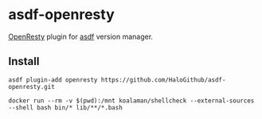 asdf-openresty
==============

[OpenResty](https://openresty.org/en/) plugin for [asdf](https://github.com/asdf-vm/asdf) version manager.

## Install

```shell
asdf plugin-add openresty https://github.com/HaloGithub/asdf-openresty.git
```

```shell
docker run --rm -v $(pwd):/mnt koalaman/shellcheck --external-sources --shell bash bin/* lib/**/*.bash
```
